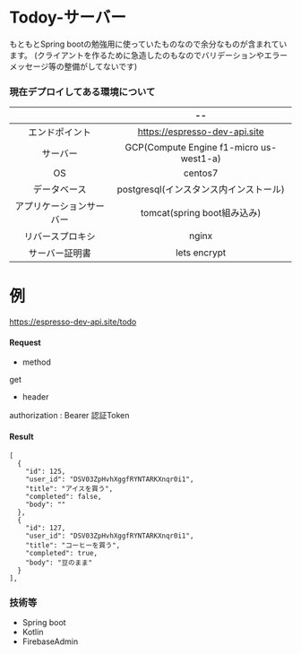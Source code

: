 # Todoy-サーバー
もともとSpring bootの勉強用に使っていたものなので余分なものが含まれています。
(クライアントを作るために急造したのもなのでバリデーションやエラーメッセージ等の整備がしてないです)

### 現在デプロイしてある環境について
||--|
|:------------:|:------------:|
|エンドポイント|https://espresso-dev-api.site|
|サーバー|GCP(Compute Engine f1-micro us-west1-a)|
|OS|centos7|
|データベース|postgresql(インスタンス内インストール)|
|アプリケーションサーバー|tomcat(spring boot組み込み)|
|リバースプロキシ|nginx|
|サーバー証明書|lets encrypt|

# 例
https://espresso-dev-api.site/todo
#### Request
- method

get
- header

authorization : Bearer 認証Token
#### Result
```
[
  {
    "id": 125,
    "user_id": "DSV03ZpHvhXggfRYNTARKXnqr0i1",
    "title": "アイスを買う",
    "completed": false,
    "body": ""
  },
  {
    "id": 127,
    "user_id": "DSV03ZpHvhXggfRYNTARKXnqr0i1",
    "title": "コーヒーを買う",
    "completed": true,
    "body": "豆のまま"
  }
],
```

### 技術等
- Spring boot
- Kotlin
- FirebaseAdmin
